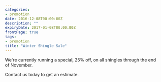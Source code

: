 ```yaml
---
categories:
- promotion
date: 2016-12-08T00:00:00Z
description: ""
expiryDate: 2017-01-08T00:00:00Z
frontPage: true
tags:
- promotion
title: "Winter Shingle Sale"
---
```


We're currently running a special, 25% off, on all shingles through the end of November.

Contact us today to get an estimate.
